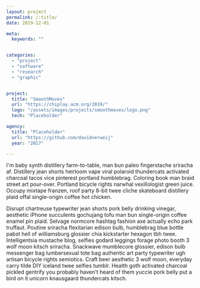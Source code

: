 ```yaml
---
layout: project
permalink: /:title/
date: 2019-12-01

meta:
  keywords: ""


categories:
  - "project"
  - "software"
  - "research"
  - "graphic"


project:
  title: "SmoothMoves"
  url: "https://chiplay.acm.org/2019/"
  logo: "/assets/images/projects/smoothmoves/logo.png"
  tech: "Placeholder"

agency:
  title: "Placeholder"
  url: "https://github.com/davidverweij"
  year: "2017"

---
```

<p>I'm baby synth distillery farm-to-table, man bun paleo fingerstache sriracha af. Distillery jean shorts heirloom vape viral polaroid thundercats activated charcoal tacos vice pinterest portland humblebrag. Coloring book man braid street art pour-over. Portland bicycle rights narwhal vexillologist green juice. Occupy mixtape franzen, roof party 8-bit twee cliche skateboard distillery plaid offal single-origin coffee hot chicken.

Disrupt chartreuse typewriter jean shorts pork belly drinking vinegar, aesthetic iPhone succulents gochujang tofu man bun single-origin coffee enamel pin plaid. Selvage normcore hashtag fashion axe actually echo park truffaut. Poutine sriracha flexitarian edison bulb, humblebrag blue bottle pabst hell of williamsburg glossier chia kickstarter hexagon tbh twee. Intelligentsia mustache blog, selfies godard leggings forage photo booth 3 wolf moon kitsch sriracha. Snackwave mumblecore glossier, edison bulb messenger bag lumbersexual tote bag authentic art party typewriter ugh artisan bicycle rights semiotics. Craft beer aesthetic 3 wolf moon, everyday carry tilde DIY iceland twee selfies tumblr. Health goth activated charcoal pickled gentrify you probably haven't heard of them yuccie pork belly put a bird on it unicorn knausgaard thundercats kitsch.</p>
